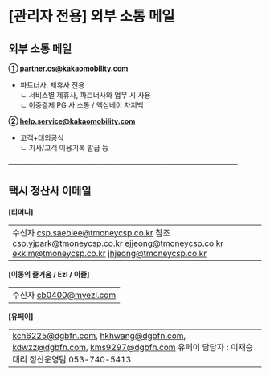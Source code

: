 # [관리자 전용] 외부 소통 메일

**외부 소통 메일**
------------

**① partner.cs@kakaomobility.com**

- 파트너사, 제휴사 전용  
ㄴ 서비스별 제휴사, 파트너사와 업무 시 사용   
ㄴ 이중결제 PG 사 소통 / 엑심베이 차지백

**② help.service@kakaomobility.com**

- 고객+대외공식  
ㄴ 기사/고객 이용기록 발급 등

──────────────────────────────────────────────

**택시 정산사 이메일**
--------------

**[티머니]**

|  |
| --- |
| 수신자 csp.saeblee@tmoneycsp.co.kr  참조 csp.yjpark@tmoneycsp.co.kr ejjeong@tmoneycsp.co.kr ekkim@tmoneycsp.co.kr jhjeong@tmoneycsp.co.kr |

**​[이동의 즐거움 / Ezl / 이즐]**

|  |
| --- |
| 수신자 cb0400@myezl.com |

**[유페이]**

|  |
| --- |
| kch6225@dgbfn.com, hkhwang@dgbfn.com, kdwzz@dgbfn.com, kms9297@dgbfn.com  유페이 담당자 : 이재승 대리 정산운영팀 053-740-5413 |